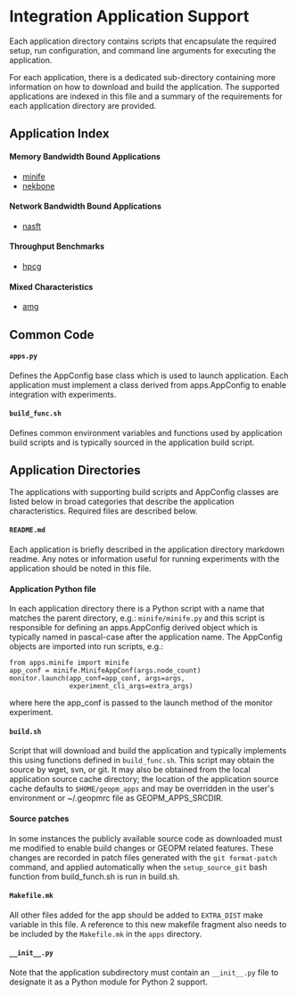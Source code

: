 # Integration Application Support

Each application directory contains scripts that encapsulate the
required setup, run configuration, and command line arguments for
executing the application.

For each application, there is a dedicated sub-directory containing
more information on how to download and build the application.  The
supported applications are indexed in this file and a summary of the
requirements for each application directory are provided.


## Application Index

#### Memory Bandwidth Bound Applications

  - [minife](minife)
  - [nekbone](nekbone)

#### Network Bandwidth Bound Applications

  - [nasft](nasft)

#### Throughput Benchmarks

  - [hpcg](hpcg)

#### Mixed Characteristics

  - [amg](amg)


## Common Code

#### `apps.py`

  Defines the AppConfig base class which is used to launch
  application.  Each application must implement a class derived from
  apps.AppConfig to enable integration with experiments.

#### `build_func.sh`

  Defines common environment variables and functions used by
  application build scripts and is typically sourced in the
  application build script.

## Application Directories

  The applications with supporting build scripts and AppConfig classes
  are listed below in broad categories that describe the application
  characteristics.  Required files are described below.

#### `README.md`

  Each application is briefly described in the application directory
  markdown readme.  Any notes or information useful for running
  experiments with the application should be noted in this file.

#### Application Python file

  In each application directory there is a Python script with a name
  that matches the parent directory, e.g.: `minife/minife.py` and this
  script is responsible for defining an apps.AppConfig derived object
  which is typically named in pascal-case after the application name.
  The AppConfig objects are imported into run scripts, e.g.:

    from apps.minife import minife
    app_conf = minife.MinifeAppConf(args.node_count)
    monitor.launch(app_conf=app_conf, args=args,
                   experiment_cli_args=extra_args)

  where here the app_conf is passed to the launch method of the
  monitor experiment.

#### `build.sh`

  Script that will download and build the application and typically
  implements this using functions defined in `build_func.sh`.  This
  script may obtain the source by wget, svn, or git.  It may also be
  obtained from the local application source cache directory; the
  location of the application source cache defaults to
  `$HOME/geopm_apps` and may be overridden in the user's environment or
  ~/.geopmrc file as GEOPM_APPS_SRCDIR.

#### Source patches

  In some instances the publicly available source code as downloaded
  must me modified to enable build changes or GEOPM related features.
  These changes are recorded in patch files generated with the `git
  format-patch` command, and applied automatically when the
  `setup_source_git` bash function from build_funch.sh is run in
  build.sh.

#### `Makefile.mk`

  All other files added for the app should be added to `EXTRA_DIST`
  make variable in this file. A reference to this new makefile
  fragment also needs to be included by the `Makefile.mk` in the
  `apps` directory.

#### `__init__.py`

  Note that the application subdirectory must contain an `__init__.py`
  file to designate it as a Python module for Python 2 support.
